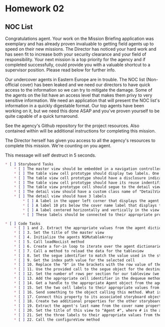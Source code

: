 # Homework 02

## NOC List

Congratulations agent. Your work on the Mission Briefing application was exemplary and has already proven invaluable to getting field agents up to speed on their new missions. The Director has noticed your hard work and has seen fit to increase both your security clearance and your field of responsibility. Your next mission is a top priority for the agency and if completed successfully, could provide you with a valuable shortcut to a supervisor position. Please read below for further info.

Our undercover agents in Eastern Europe are in trouble. The NOC list (Non-official cover) has been leaked and we need our directors to have quick access to the information so we can try to mitigate the damage. Some of the agents on the list have an access level that makes them privy to very sensitive information. We need an application that will present the NOC list's information in a quickly digestable format. Our top agents have been working on it, but we need this done ASAP and you've proven yourself to be quite capable of a quick turnaround.

See the agency's Github repository for the project resources. Also contained within will be additional instructions for completing this mission.

The Director herself has given you access to all the agency's resources to complete this mission. We're counting on you agent.

This message will self destruct in 5 seconds.

```markdown
* [ ] Storyboard Tasks
	* [ ] The master view should be embedded in a navigation controller
	* [ ] The table view cell prototype should display two labels. One on the left of the cell and one on the right.
	* [ ] The table view cell prototype should have a disclosure indicator
	* [ ] The table view cell prototype should have its reuse indentifier set (hint: this should match the identifier set in "cellForRowAtIndexPath")
	* [ ] The table view prototype cell should segue to the detail view. This should "show" the detail view.
	* [ ] The detail view should have a custom class name of "DetailViewController". See the identity inspector in Interface Builder.
	* [ ] The detail view should have 3 labels
		* [ ] A label in the upper left corner that displays the agent's cover name
		* [ ] A label 10 pts below the cover name label that displays the agent's real name
		* [ ] A label centered horizontally and vertically in the view that displays the agent's access level. It should say "Level #".
		* [ ] These labels should be connected to their appropriate properties in the DetailViewController class.

* [ ] Code Tasks
	* [ ] 1 and 2. Extract the appropriate values from the agent dictionary and set the associated Agent object values
	* [ ] 3. Set the title of the master view
	* [ ] 4. Initialize the agents NSMutableArray
	* [ ] 5. Call loadNocList method
	* [ ] 6. Create a for-in loop to iterate over the agent dictionaries and create Agent objects out of them
	* [ ] 7. Call a method to reload the data for the tableview
	* [ ] 8. Set the segue identifier to match the value used in the storyboard 
	* [ ] 9. Get the index path value for the selected cell
	* [ ] 10. Replace the "0" in the brackets with the row value of the index path object
	* [ ] 11. Use the provided call to the segue object for the destinationViewController to send the Agent object to the detail view controller
	* [ ] 12. Set the number of rows per section for our tableview (we only have 1 section)
	* [ ] 13. Add the appropriate cell identifier in the dequeue method call
	* [ ] 14. Get a handle to the appropriate Agent object from the agents array
	* [ ] 15. Set the two cell labels to their appropriate values from the Agent object (the cover name and the real name)
	* [ ] 16. Send something to the object calling this method. What is this method supposed to return?
	* [ ] 17. Connect this property to its associated storyboard object
	* [ ] 18. Create two additional properties for the other storyboard objects and connect them as well
	* [ ] 19. Extract the agent's last name from the cover name property
	* [ ] 20. Set the title of this view to "Agent #", where # is the agent's last name
	* [ ] 21. Set the three labels to their appropriate values from the Agent object
	* [ ] 22. Call the configureView method
```
